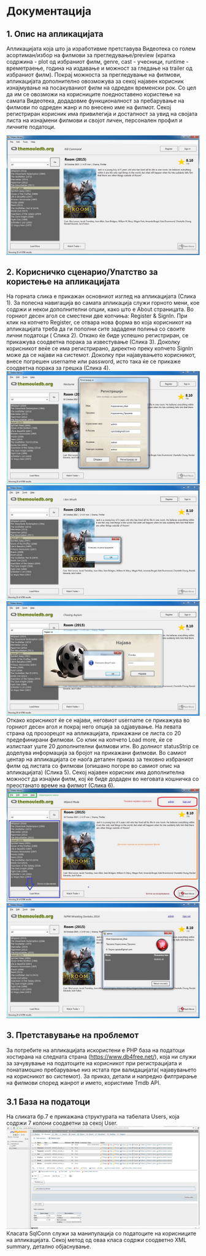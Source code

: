 # Документација
## 1. Oпис на апликацијата ##
   Апликацијата која што ја изработивме претставува Видеотека со голем асортиман/избор на филмови за прегледување/preview (кратка содржина - plot од избраниот филм, genre, cast - учесници, runtime - времетраење, година на издавање и можност за гледање на trailer од избраниот филм). Покрај можноста за прегледување на филмови, апликацијата дополнително овозможува за секој најавен корисник изнајмување на посакуваниот филм на одреден временски рок. Со цел да им се овозможи на корисниците поедноставено користење на самата Видеотека, додадовме функционалност за пребарување на филмови по одреден жанр и по внесено име на филмот. Секој регистриран корисник има привилегија и достапност за увид на својата листа на изнајмени филмови и својот личен, персонален профил и личните податоци.
   
![alt text](Osnoven_Izgled.jpg "Слика 1. Основен изглед на апликацијата")

## 2. Корисничко сценарио/Упатство за користење на апликацијата ##
На горната слика е прикажан основниот изглед на апликацијата (Слика 1). За полесна навигација во самата апликација служи горното мени, кое содржи и некои дополнителни опции, како што е About страницата. Во горниот десен агол се сместени две копчиња: Register & SignIn. 
При клик на копчето Register, се отвара нова форма во која корисникот на апликацијата треба да ги пополни сите зададени полиња со своите лични податоци ( Слика 2). Откако ќе биде успешно регистриран, се прикажува соодветна порака за известување (Слика 3). Доколку корисникот веќе се има регистрирано, директно преку копчето SignIn може да се најави на системот. Доколку при најавувањето корисникот, внесе погрешен username или password, исто така ќе се прикаже соодветна порака за грешка (Слика 4). 
![alt text](Slika2.jpg "Слика 2. Регистрација")
![alt text](Slika3.jpg "Слика 3. Успешна регистрација")
![alt text](Slika4.jpg "Слика 4. Погрешно внесен username/password")
Откако корисникот ќе се најави, неговиот username се прикажува во горниот десен агол и покрај него опција за одјавување.
На левата страна од прозорецот на апликацијата, прикажани се листа со 20 предефинирани филмови. Со клик на копчето Load more, ќе се излистаат уште 20 дополнителни филмови итн. Во долниот statusStrip се доделува информација за бројот на прикажани филмови. Во самиот центар на апликацијата се наоѓа детален приказ за тековно избраниот филм од листата со филмови (опишано погоре во самиот опис на апликацијата) (Слика 5). Секој најавен корисник има дополнителна можност да изнајми филм, кој ќе биде додаден во неговата кошничка со преостанато време на филмот (Слика 6).
![alt text](Slika5.jpg "Слика 5. Oпис на функционалности")
![alt text](Slika6.jpg "Слика 6. Изнајмување на филм")

## 3. Претставување на проблемот
За потребите на апликацијата искористени е PHP база на податоци хостирана на следната страна (https://www.db4free.net/), која ни служи за зачувување на податоците на корисникот при регистрацијата и понатамошно пребарување низ истата при валидацијата( најавувањето на корисникот во системот). За приказ, детали и напредно филтрирање на филмови според жанрот и името, користиме Tmdb API.
## 3.1 База на податоци
На сликата бр.7 e прикажана структурата на табелата Users, која содржи 7 колони соодветни за секој User.
![alt text](Slika7.jpg "Слика 7. Структура на табелата Users од DB")
Класата SqlConn служи за манипулација со податоците на корисниците на апликацијата. Секој метод од оваа класа содржи соодветно XML summary, детално објаснување. 


